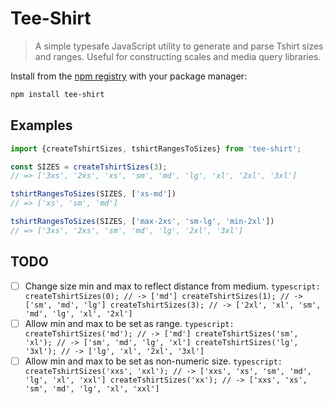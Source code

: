 # Tee-Shirt

> A simple typesafe JavaScript utility to generate and parse Tshirt sizes and ranges. Useful for constructing scales and media query libraries.

Install from the [npm registry](https://www.npmjs.com/) with your package manager:
```bash
npm install tee-shirt
```

## Examples
```typescript
import {createTshirtSizes, tshirtRangesToSizes} from 'tee-shirt';

const SIZES = createTshirtSizes(3);
// => ['3xs', '2xs', 'xs', 'sm', 'md', 'lg', 'xl', '2xl', '3xl']

tshirtRangesToSizes(SIZES, ['xs-md'])
// => ['xs', 'sm', 'md']

tshirtRangesToSizes(SIZES, ['max-2xs', 'sm-lg', 'min-2xl'])
// => ['3xs', '2xs', 'sm', 'md', 'lg', '2xl', '3xl']
```

## TODO
- [ ] Change size min and max to reflect distance from medium.
      ```typescript:
        createTshirtSizes(0); // -> ['md']
        createTshirtSizes(1); // -> ['sm', 'md', 'lg']
        createTshirtSizes(3); // -> ['2xl', 'xl', 'sm', 'md', 'lg', 'xl', '2xl']
      ```
- [ ] Allow min and max to be set as range.
      ```typescript:
        createTshirtSizes('md'); // -> ['md']
        createTshirtSizes('sm', 'xl'); // -> ['sm', 'md', 'lg', 'xl']
        createTshirtSizes('lg', '3xl'); // -> ['lg', 'xl', '2xl', '3xl']
      ```
- [ ] Allow min and max to be set as non-numeric size.
      ```typescript:
        createTshirtSizes('xxs', 'xxl'); // -> ['xxs', 'xs', 'sm', 'md', 'lg', 'xl', 'xxl']
        createTshirtSizes('xx'); // -> ['xxs', 'xs', 'sm', 'md', 'lg', 'xl', 'xxl']
      ```
